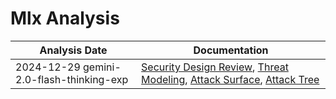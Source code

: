 # Mlx Analysis
| Analysis Date | Documentation |
|---------------|---------------|
| 2024-12-29 gemini-2.0-flash-thinking-exp | [Security Design Review](ml-explore/mlx/2024-12-29-gemini-2.0-flash-thinking-exp/sec-design.md), [Threat Modeling](ml-explore/mlx/2024-12-29-gemini-2.0-flash-thinking-exp/threat-modeling.md), [Attack Surface](ml-explore/mlx/2024-12-29-gemini-2.0-flash-thinking-exp/attack-surface.md), [Attack Tree](ml-explore/mlx/2024-12-29-gemini-2.0-flash-thinking-exp/attack-tree.md) |